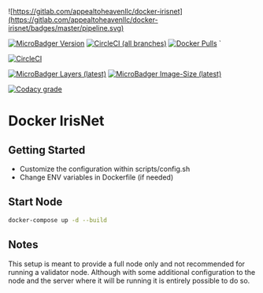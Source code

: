 ![https://gitlab.com/appealtoheavenllc/docker-irisnet](https://gitlab.com/appealtoheavenllc/docker-irisnet/badges/master/pipeline.svg)

[![MicroBadger Version](https://images.microbadger.com/badges/version/ryanhendricks/docker-irisnet:v0.15.1.svg)](https://microbadger.com/images/ryanhendricks/docker-irisnet:v0.15.1)
[![CircleCI (all branches)](https://img.shields.io/circleci/project/github/RyanHendricks/docker-irisnet/tree/master.svg?label=build&logo=circleci&logoColor=white)](https://circleci.com/gh/RyanHendricks/docker-irisnet/tree/master)
[![Docker Pulls](https://img.shields.io/docker/pulls/ryanhendricks/docker-irisnet.svg?logo=docker&logoColor=white)](https://hub.docker.com/r/ryanhendricks/docker-irisnet)
`

[![CircleCI](https://circleci.com/gh/RyanHendricks/docker-irisnet/tree/master.svg?style=svg&circle-token=5a11bae20d4346a49ee28e97d89c186f711a407c)](https://circleci.com/gh/RyanHendricks/docker-irisnet/tree/master)


[![MicroBadger Layers (latest)](https://img.shields.io/microbadger/layers/ryanhendricks/docker-irisnet/latest.svg?logo=docker&logoColor=white)](https://microbadger.com/images/ryanhendricks/docker-irisnet)
[![MicroBadger Image-Size (latest)](https://img.shields.io/microbadger/image-size/ryanhendricks/docker-irisnet:latest.svg?logo=docker&logoColor=white)](https://microbadger.com/images/ryanhendricks/docker-irisnet)

[![Codacy grade](https://img.shields.io/codacy/grade/c35da045d95b4f07b09948d19bacaa47.svg?logo=codacy)](https://www.codacy.com?utm_source=github.com&amp;utm_medium=referral&amp;utm_content=RyanHendricks/docker-irisnet&amp;utm_campaign=Badge_Grade)

# Docker IrisNet

## Getting Started

- Customize the configuration within scripts/config.sh
- Change ENV variables in Dockerfile (if needed)

## Start Node

```bash
docker-compose up -d --build
```

## Notes

This setup is meant to provide a full node only and not recommended for running a validator node. Although with some additional configuration to the node and the server where it will be running it is entirely possible to do so.
